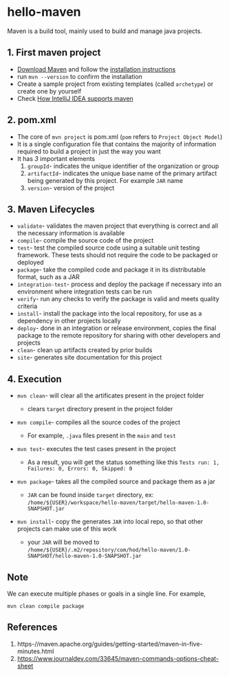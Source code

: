 # hello-maven
Maven is a build tool, mainly used to build and manage java projects.

## 1. First maven project
- [Download Maven](https://maven.apache.org/download.cgi) and follow the [installation instructions](https://maven.apache.org/install.html)
- run ```mvn --version``` to confirm the installation 
- Create a sample project from existing templates (called `archetype`) or create one by yourself
- Check [How IntelliJ IDEA supports maven](https://www.jetbrains.com/help/idea/maven-support.html#create_new_maven_project)

## 2. pom.xml
- The core of `mvn project` is pom.xml (`pom` refers to `Project Object Model`)
- It is a single configuration file that contains the majority of information required to build a project in just the way you want
- It has *3* important elements
    1. `groupId`- indicates the unique identifier of the organization or group
    2. `artifactId`- indicates the unique base name of the primary artifact being generated by this project.
    For example `JAR` name
    3. `version`- version of the project

## 3. Maven Lifecycles
- `validate`- validates the maven project that everything is correct and all the necessary information is available
- `compile`- compile the source code of the project
- `test`- test the compiled source code using a suitable unit testing framework. These tests should not require the code to be packaged or deployed
- `package`- take the compiled code and package it in its distributable format, such as a JAR
- `integration-test`- process and deploy the package if necessary into an environment where integration tests can be run
- `verify`- run any checks to verify the package is valid and meets quality criteria
- `install`- install the package into the local repository, for use as a dependency in other projects locally
- `deploy`- done in an integration or release environment, copies the final package to the remote repository for sharing with other developers and projects
- `clean`- clean up artifacts created by prior builds
- `site`- generates site documentation for this project

## 4. Execution
- ```mvn clean```- will clear all the artificates present in the project folder
    - clears `target` directory present in the project folder

- ```mvn compile```- compiles all the source codes of the project
    - For example, `.java` files present in the `main` and `test`

-  ```mvn test```- executes the test cases present in the project
    - As a result, you will get the status something like this
    ```Tests run: 1, Failures: 0, Errors: 0, Skipped: 0```

- ```mvn package```- takes all the compiled source and package them as a jar
    - `JAR` can be found inside `target` directory, ex: `/home/${USER}/workspace/hello-maven/target/hello-maven-1.0-SNAPSHOT.jar`

- ```mvn install```- copy the generates `JAR` into local repo, so that other projects can make use of this work
    -  your `JAR` will be moved to `/home/${USER}/.m2/repository/com/hod/hello-maven/1.0-SNAPSHOT/hello-maven-1.0-SNAPSHOT.jar`

## Note
We can execute multiple phases or goals in a single line. For example,
```
mvn clean compile package
``` 

## References
1. https-//maven.apache.org/guides/getting-started/maven-in-five-minutes.html
2. https://www.journaldev.com/33645/maven-commands-options-cheat-sheet
